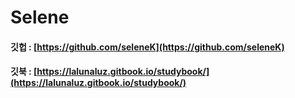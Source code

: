 # Selene

#### 깃헙 : [https://github.com/seleneK](https://github.com/seleneK) 

#### 깃북 : [https://lalunaluz.gitbook.io/studybook/](https://lalunaluz.gitbook.io/studybook/) 

